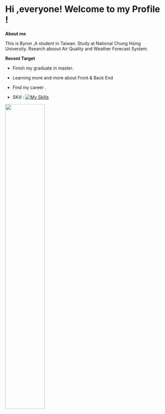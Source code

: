 # Hi ,everyone! Welcome to my Profile !

**About me**

This is Byron ,A student in Taiwan. Study at National Chung Hsing University.
Rsearch aboout Air Quality and Weather Forecast System.

**Recent Target**
* Finish my graduate in master.

* Learning more and more about Front & Back End 

* Find my career .


* SKill :
[![My Skills](https://skillicons.dev/icons?i=python,c,cpp,linux,mysql)](https://skillicons.dev)



<img src = "https://i.imgur.com/2XP0OMA.png" width =50%>




